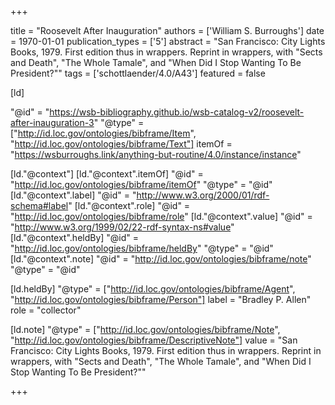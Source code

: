 +++

title = "Roosevelt After Inauguration"
authors = ['William S. Burroughs']
date = 1970-01-01
publication_types = ['5']
abstract = "San Francisco: City Lights Books, 1979. First edition thus in wrappers. Reprint in wrappers, with \"Sects and Death\", \"The Whole Tamale\", and \"When Did I Stop Wanting To Be President?\""
tags = ['schottlaender/4.0/A43']
featured = false

[ld]

"@id" = "https://wsb-bibliography.github.io/wsb-catalog-v2/roosevelt-after-inauguration-3"
"@type" = ["http://id.loc.gov/ontologies/bibframe/Item", "http://id.loc.gov/ontologies/bibframe/Text"]
itemOf = "https://wsburroughs.link/anything-but-routine/4.0/instance/instance"

[ld."@context"]
    [ld."@context".itemOf]
    "@id" = "http://id.loc.gov/ontologies/bibframe/itemOf"
    "@type" = "@id"
    [ld."@context".label]
    "@id" = "http://www.w3.org/2000/01/rdf-schema#label"
    [ld."@context".role]
    "@id" = "http://id.loc.gov/ontologies/bibframe/role"
    [ld."@context".value]
    "@id" = "http://www.w3.org/1999/02/22-rdf-syntax-ns#value"
    [ld."@context".heldBy]
    "@id" = "http://id.loc.gov/ontologies/bibframe/heldBy"
    "@type" = "@id"
    [ld."@context".note]
    "@id" = "http://id.loc.gov/ontologies/bibframe/note"
    "@type" = "@id"

[ld.heldBy]
"@type" = ["http://id.loc.gov/ontologies/bibframe/Agent", "http://id.loc.gov/ontologies/bibframe/Person"]
label = "Bradley P. Allen"
role = "collector"

[ld.note]
"@type" = ["http://id.loc.gov/ontologies/bibframe/Note", "http://id.loc.gov/ontologies/bibframe/DescriptiveNote"]
value = "San Francisco: City Lights Books, 1979. First edition thus in wrappers. Reprint in wrappers, with \"Sects and Death\", \"The Whole Tamale\", and \"When Did I Stop Wanting To Be President?\""

+++
